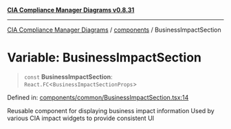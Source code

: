 [**CIA Compliance Manager Diagrams v0.8.31**](../../README.md)

***

[CIA Compliance Manager Diagrams](../../modules.md) / [components](../README.md) / BusinessImpactSection

# Variable: BusinessImpactSection

> `const` **BusinessImpactSection**: `React.FC`\<`BusinessImpactSectionProps`\>

Defined in: [components/common/BusinessImpactSection.tsx:14](https://github.com/Hack23/cia-compliance-manager/blob/85c025371255f412469ec0119911b7cb143a6212/src/components/common/BusinessImpactSection.tsx#L14)

Reusable component for displaying business impact information
Used by various CIA impact widgets to provide consistent UI
